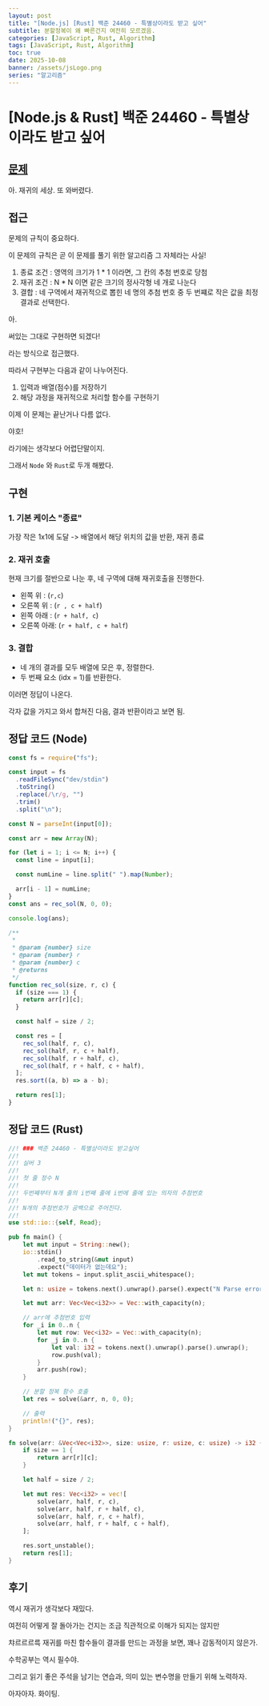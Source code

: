 ```yaml
---
layout: post
title: "[Node.js] [Rust] 백준 24460 - 특별상이라도 받고 싶어"
subtitle: 분할정복이 왜 빠른건지 여전히 모르겠음.
categories: [JavaScript, Rust, Algorithm]
tags: [JavaScript, Rust, Algorithm]
toc: true
date: 2025-10-08
banner: /assets/jsLogo.png
series: "알고리즘"
---
```


# [Node.js & Rust] 백준 24460 - 특별상이라도 받고 싶어

## [문제](https://www.acmicpc.net/problem/24460)

아. 재귀의 세상. 또 와버렸다.

## 접근

문제의 규칙이 중요하다.

이 문제의 규칙은 곧 이 문제를 풀기 위한 알고리즘 그 자체라는 사실!

1. 종료 조건 : 영역의 크기가 1 \* 1 이라면, 그 칸의 추첨 번호로 당첨
2. 재귀 조건 : N \* N 이면 같은 크기의 정사각형 네 개로 나눈다
3. 결합 : 네 구역에서 재귀적으로 뽑힌 네 명의 추첨 번호 중 두 번쨰로 작은 값을 최정 결과로 선택한다.

아.

써있는 그대로 구현하면 되겠다!

라는 방식으로 접근했다.

따라서 구현부는 다음과 같이 나누어진다.

1. 입력과 배열(점수)를 저장하기
2. 해당 과정을 재귀적으로 처리할 함수를 구현하기

이제 이 문제는 끝난거나 다름 없다.

야호!

라기에는 생각보다 어렵단말이지.

그래서 `Node` 와 `Rust`로 두개 해봤다.

## 구현

### 1. 기본 케이스 "종료"

가장 작은 1x1에 도달 -> 배열에서 해당 위치의 값을 반환, 재귀 종료

### 2. 재귀 호출

현재 크기를 절반으로 나눈 후, 네 구역에 대해 재귀호출을 진행한다.

- 왼쪽 위 : (`r,c`)
- 오른쪽 위 : (`r , c + half`)
- 왼쪽 아래 : (`r + half, c`)
- 오른쪽 아래: (`r + half, c + half`)

### 3. 결합

- 네 개의 결과를 모두 배열에 모은 후, 정렬한다.
- 두 번째 요소 (idx = 1)를 반환한다.

이러면 정답이 나온다.

각자 값을 가지고 와서 합쳐진 다음, 결과 반환이라고 보면 됨.

## 정답 코드 (Node)

```js
const fs = require("fs");

const input = fs
  .readFileSync("dev/stdin")
  .toString()
  .replace(/\r/g, "")
  .trim()
  .split("\n");

const N = parseInt(input[0]);

const arr = new Array(N);

for (let i = 1; i <= N; i++) {
  const line = input[i];

  const numLine = line.split(" ").map(Number);

  arr[i - 1] = numLine;
}
const ans = rec_sol(N, 0, 0);

console.log(ans);

/**
 *
 * @param {number} size
 * @param {number} r
 * @param {number} c
 * @returns
 */
function rec_sol(size, r, c) {
  if (size === 1) {
    return arr[r][c];
  }

  const half = size / 2;

  const res = [
    rec_sol(half, r, c),
    rec_sol(half, r, c + half),
    rec_sol(half, r + half, c),
    rec_sol(half, r + half, c + half),
  ];
  res.sort((a, b) => a - b);

  return res[1];
}
```

## 정답 코드 (Rust)

```rust
//! ### 백준 24460 - 특별상이라도 받고싶어
//!
//! 실버 3
//!
//! 첫 줄 정수 N
//!
//! 두번째부터 N개 줄의 i번째 줄에 i번에 줄에 있는 의자의 추첨번호
//!
//! N개의 추첨번호가 공백으로 주어진다.
//!
use std::io::{self, Read};

pub fn main() {
    let mut input = String::new();
    io::stdin()
        .read_to_string(&mut input)
        .expect("데이터가 없는데요");
    let mut tokens = input.split_ascii_whitespace();

    let n: usize = tokens.next().unwrap().parse().expect("N Parse error");

    let mut arr: Vec<Vec<i32>> = Vec::with_capacity(n);

    // arr에 추첨번호 입력
    for _i in 0..n {
        let mut row: Vec<i32> = Vec::with_capacity(n);
        for _j in 0..n {
            let val: i32 = tokens.next().unwrap().parse().unwrap();
            row.push(val);
        }
        arr.push(row);
    }

    // 분할 정복 함수 호출
    let res = solve(&arr, n, 0, 0);

    // 출력
    println!("{}", res);
}

fn solve(arr: &Vec<Vec<i32>>, size: usize, r: usize, c: usize) -> i32 {
    if size == 1 {
        return arr[r][c];
    }

    let half = size / 2;

    let mut res: Vec<i32> = vec![
        solve(arr, half, r, c),
        solve(arr, half, r + half, c),
        solve(arr, half, r, c + half),
        solve(arr, half, r + half, c + half),
    ];

    res.sort_unstable();
    return res[1];
}
```

## 후기

역시 재귀가 생각보다 재밌다.

여전히 어떻게 잘 돌아가는 건지는 조금 직관적으로 이해가 되지는 않지만

챠르르르륵 재귀를 마친 함수들이 결과를 만드는 과정을 보면, 꽤나 감동적이지 않은가.

수학공부는 역시 필수야.

그리고 읽기 좋은 주석을 남기는 연습과, 의미 있는 변수명을 만들기 위해 노력하자.

아자아자. 화이팅.
